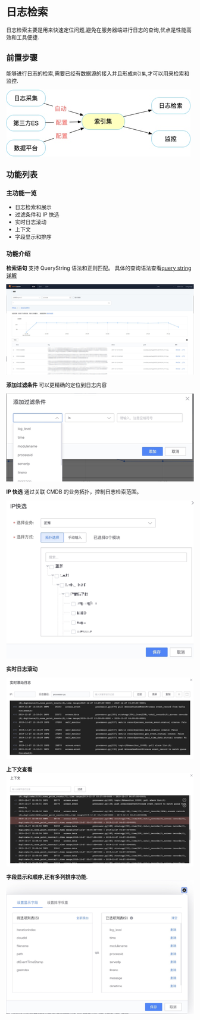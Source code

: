 # 日志检索

日志检索主要是用来快速定位问题,避免在服务器端进行日志的查询,优点是性能高效和工具便捷.

## 前置步骤

能够进行日志的检索,需要已经有数据源的接入并且形成`索引集`,才可以用来检索和监控.

![-w2020](media/15774208779344.jpg)

## 功能列表

### 主功能一览

* 日志检索和展示
* 过滤条件和 IP 快选
* 实时日志滚动
* 上下文
* 字段显示和排序

### 功能介绍

**检索语句** 支持 QueryString 语法和正则匹配。 具体的查询语法查看[query string 详解](addenda/query_string.md)

![-w2020](../media/2019-12-13-11-03-26.jpg)

**添加过滤条件** 可以更精确的定位到日志内容

![-w2020](media/15774202479538.jpg)

**IP 快选** 通过关联 CMDB 的业务拓扑，控制日志检索范围。

![-w2020](media/15774202841325.jpg)

**实时日志滚动**

![-w2020](media/15774198565565.jpg)

**上下文查看**
![-w2020](media/15774198794995.jpg)

**字段显示和顺序,还有多列排序功能**.
![-w2020](media/15774197718914.jpg)
